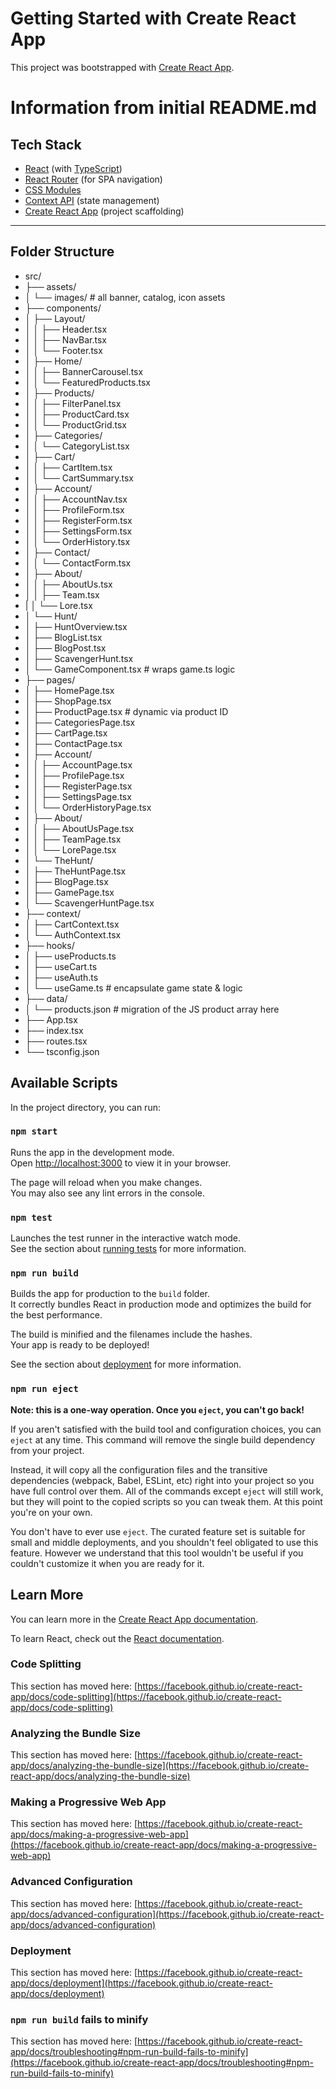 # Getting Started with Create React App

This project was bootstrapped with [Create React App](https://github.com/facebook/create-react-app).

# Information from initial README.md

## Tech Stack
 
- [React](https://react.dev/) (with [TypeScript](https://www.typescriptlang.org/))
- [React Router](https://reactrouter.com/) (for SPA navigation)
- [CSS Modules](https://github.com/css-modules/css-modules)
- [Context API](https://react.dev/reference/react/useContext) (state management)
- [Create React App](https://create-react-app.dev/) (project scaffolding)

---

## Folder Structure
- src/
- ├── assets/
- │   └── images/                 # all banner, catalog, icon assets
- ├── components/
- │   ├── Layout/
- │   │   ├── Header.tsx
- │   │   ├── NavBar.tsx
- │   │   └── Footer.tsx
- │   ├── Home/
- │   │   ├── BannerCarousel.tsx
- │   │   └── FeaturedProducts.tsx
- │   ├── Products/
- │   │   ├── FilterPanel.tsx
- │   │   ├── ProductCard.tsx
- │   │   └── ProductGrid.tsx
- │   ├── Categories/
- │   │   └── CategoryList.tsx
- │   ├── Cart/
- │   │   ├── CartItem.tsx
- │   │   └── CartSummary.tsx
- │   ├── Account/
- │   │   ├── AccountNav.tsx
- │   │   ├── ProfileForm.tsx
- │   │   ├── RegisterForm.tsx
- │   │   ├── SettingsForm.tsx
- │   │   └── OrderHistory.tsx
- │   ├── Contact/
- │   │   └── ContactForm.tsx
- │   ├── About/
- │   │   ├── AboutUs.tsx
- │   │   ├── Team.tsx
- |   │   └── Lore.tsx
- │   └── Hunt/
- │       ├── HuntOverview.tsx
- │       ├── BlogList.tsx
- │       ├── BlogPost.tsx
- │       ├── ScavengerHunt.tsx
- │       └── GameComponent.tsx    # wraps game.ts logic
- ├── pages/
- │   ├── HomePage.tsx
- │   ├── ShopPage.tsx
- │   ├── ProductPage.tsx           # dynamic via product ID
- │   ├── CategoriesPage.tsx
- │   ├── CartPage.tsx
- │   ├── ContactPage.tsx
- │   ├── Account/
- │   │   ├── AccountPage.tsx
- │   │   ├── ProfilePage.tsx
- │   │   ├── RegisterPage.tsx
- │   │   ├── SettingsPage.tsx
- │   │   └── OrderHistoryPage.tsx
- │   ├── About/
- │   │   ├── AboutUsPage.tsx
- │   │   ├── TeamPage.tsx
- │   │   └── LorePage.tsx
- │   └── TheHunt/
- │       ├── TheHuntPage.tsx
- │       ├── BlogPage.tsx
- │       ├── GamePage.tsx
- │       └── ScavengerHuntPage.tsx
- ├── context/
- │   ├── CartContext.tsx
- │   └── AuthContext.tsx
- ├── hooks/
- │   ├── useProducts.ts
- │   ├── useCart.ts
- │   ├── useAuth.ts
- │   └── useGame.ts               # encapsulate game state & logic
- ├── data/
- │   └── products.json            # migration of the JS product array here
- ├── App.tsx
- ├── index.tsx
- ├── routes.tsx                  
- └── tsconfig.json

## Available Scripts

In the project directory, you can run:

### `npm start`

Runs the app in the development mode.\
Open [http://localhost:3000](http://localhost:3000) to view it in your browser.

The page will reload when you make changes.\
You may also see any lint errors in the console.

### `npm test`

Launches the test runner in the interactive watch mode.\
See the section about [running tests](https://facebook.github.io/create-react-app/docs/running-tests) for more information.

### `npm run build`

Builds the app for production to the `build` folder.\
It correctly bundles React in production mode and optimizes the build for the best performance.

The build is minified and the filenames include the hashes.\
Your app is ready to be deployed!

See the section about [deployment](https://facebook.github.io/create-react-app/docs/deployment) for more information.

### `npm run eject`

**Note: this is a one-way operation. Once you `eject`, you can't go back!**

If you aren't satisfied with the build tool and configuration choices, you can `eject` at any time. This command will remove the single build dependency from your project.

Instead, it will copy all the configuration files and the transitive dependencies (webpack, Babel, ESLint, etc) right into your project so you have full control over them. All of the commands except `eject` will still work, but they will point to the copied scripts so you can tweak them. At this point you're on your own.

You don't have to ever use `eject`. The curated feature set is suitable for small and middle deployments, and you shouldn't feel obligated to use this feature. However we understand that this tool wouldn't be useful if you couldn't customize it when you are ready for it.

## Learn More

You can learn more in the [Create React App documentation](https://facebook.github.io/create-react-app/docs/getting-started).

To learn React, check out the [React documentation](https://reactjs.org/).

### Code Splitting

This section has moved here: [https://facebook.github.io/create-react-app/docs/code-splitting](https://facebook.github.io/create-react-app/docs/code-splitting)

### Analyzing the Bundle Size

This section has moved here: [https://facebook.github.io/create-react-app/docs/analyzing-the-bundle-size](https://facebook.github.io/create-react-app/docs/analyzing-the-bundle-size)

### Making a Progressive Web App

This section has moved here: [https://facebook.github.io/create-react-app/docs/making-a-progressive-web-app](https://facebook.github.io/create-react-app/docs/making-a-progressive-web-app)

### Advanced Configuration

This section has moved here: [https://facebook.github.io/create-react-app/docs/advanced-configuration](https://facebook.github.io/create-react-app/docs/advanced-configuration)

### Deployment

This section has moved here: [https://facebook.github.io/create-react-app/docs/deployment](https://facebook.github.io/create-react-app/docs/deployment)

### `npm run build` fails to minify

This section has moved here: [https://facebook.github.io/create-react-app/docs/troubleshooting#npm-run-build-fails-to-minify](https://facebook.github.io/create-react-app/docs/troubleshooting#npm-run-build-fails-to-minify)
